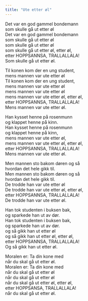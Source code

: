 ```yaml
---
title: "Ute etter øl"
---
```


Det var en god gammel bondemann  
som skulle gå ut etter øl  
Det var en god gammel bondemann  
som skulle gå ut etter øl  
som skulle gå ut etter øl  
som skulle gå ut etter øl, etter øl,  
etter HOPPSANNSA, TRALLALLALA!  
Som skulle gå ut etter øl.  

Til konen kom der en ung student,  
mens mannen var ute etter øl  
Til konen kom der en ung student,  
mens mannen var ute etter øl  
mens mannen var ute etter øl  
mens mannen var ute etter øl, etter øl,  
etter HOPPSANNSA, TRALLALLALA!  
Mens mannen var ute etter øl.  

Han kysset henne på rosenmunn  
og klappet henne på kinn.  
Han kysset henne på rosenmunn  
og klappet henne på kinn,  
mens mannen var ute etter øl,  
mens mannen var ute etter øl, etter øl,  
etter HOPPSANNSA, TRALLALLALA!  
Mens mannen var ute etter øl.  

Men mannen sto bakom døren og så  
hvordan det hele gikk til.  
Men mannen sto bakom døren og så  
hvordan det hele gikk til.  
De trodde han var ute etter øl  
De trodde han var ute etter øl, etter øl,  
etter HOPPSANNSA, TRALLALLALA!  
De trodde han var ute etter øl.  

Han tok studenten i buksen bak,  
og sparkede han ut av dør.  
Han tok studenten i buksen bak,  
og sparkede han ut av dør.  
og så gikk han ut etter øl  
og så gikk han ut etter øl, etter øl,  
etter HOPPSANNSA, TRALLALLALA!  
Og så gikk han ut etter øl.  

Moralen er: Ta din kone med  
når du skal gå ut etter øl.  
Moralen er: Ta din kone med  
når du skal gå ut etter øl  
når du skal gå ut etter øl  
når du skal gå ut etter øl, etter øl,  
etter HOPPSANSA, TRALLALLALA!  
når du skal gå ut etter øl.  
